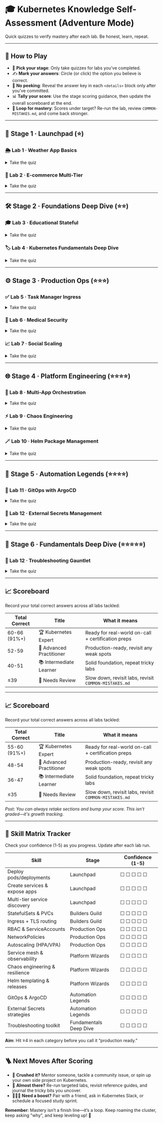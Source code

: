 # 🎓 Kubernetes Knowledge Self-Assessment (Adventure Mode)

Quick quizzes to verify mastery after each lab. Be honest, learn, repeat.

---

## 🚀 How to Play
- 🧭 **Pick your stage**: Only take quizzes for labs you’ve completed.
- ✍️ **Mark your answers**: Circle (or click) the option you believe is correct.
- 🔐 **No peeking**: Reveal the answer key in each `<details>` block only after you’ve committed.
- 📊 **Tally your score**: Use the stage scoring guidance, then update the overall scoreboard at the end.
- 🔁 **Loop for mastery**: Scores under target? Re-run the lab, review `COMMON-MISTAKES.md`, and come back stronger.

---

## 🧭 Stage 1 · Launchpad (⭐)

### 🌦️ Lab 1 · Weather App Basics
<details>
<summary>Take the quiz</summary>

1. **What command creates a deployment?**
   - [ ] A) `kubectl deploy weather-app --image=weather-app:latest`
   - [ ] B) `kubectl create deployment weather-app --image=weather-app:latest`
   - [ ] C) `kubectl apply -f deployment.yaml`
   - [ ] D) Both B and C
2. **What does `replicas: 3` mean in a Deployment?**
   - [ ] A) Create 3 different Deployments
   - [ ] B) Run 3 identical pods
   - [ ] C) Create 3 Services
   - [ ] D) Scale the cluster to 3 nodes
3. **How do you expose a deployment externally in Minikube?**
   - [ ] A) `kubectl expose deployment weather-app --type=ClusterIP`
   - [ ] B) `kubectl expose deployment weather-app --type=LoadBalancer` + `minikube tunnel`
   - [ ] C) `kubectl create service weather-app`
   - [ ] D) `kubectl port-forward`
4. **Command to see real-time pod status changes?**
   - [ ] A) `kubectl get pods --watch`
   - [ ] B) `kubectl describe pods`
   - [ ] C) `kubectl logs pods`
   - [ ] D) `kubectl status pods`
5. **A pod is in `CrashLoopBackOff`. First debugging step?**
   - [ ] A) Delete and recreate it
   - [ ] B) Check pod logs: `kubectl logs <pod-name>`
   - [ ] C) Restart the cluster
   - [ ] D) Change the image

**Answer key**: 1️⃣ D · 2️⃣ B · 3️⃣ B · 4️⃣ A · 5️⃣ B  
**Scoring**: 5/5 = ⭐⭐ Rocket ready · 3-4 = ⭐ Solid launch · ≤2 = 🔄 Re-fly Lab 1
</details>

### 🛒 Lab 2 · E-commerce Multi-Tier
<details>
<summary>Take the quiz</summary>

1. **How do backend pods discover the PostgreSQL service?**
   - [ ] A) Hardcoded IP address
   - [ ] B) DNS: `postgres.ecommerce-app.svc.cluster.local`
   - [ ] C) Environment variable only
   - [ ] D) They can’t communicate
2. **What does a ConfigMap provide?**
   - [ ] A) Sensitive password storage
   - [ ] B) Non-sensitive configuration data
   - [ ] C) Container images
   - [ ] D) Pod replicas
3. **Frontend connects to backend via?**
   - [ ] A) Pod IP directly
   - [ ] B) Service name (e.g., `backend-service`)
   - [ ] C) Node IP
   - [ ] D) External URL
4. **Why use multiple Services?**
   - [ ] A) Each tier needs its own load balancer
   - [ ] B) Separate concerns (frontend/backend/database)
   - [ ] C) Required by Kubernetes
   - [ ] D) No reason
5. **Command to check Service endpoints?**
   - [ ] A) `kubectl get services`
   - [ ] B) `kubectl get endpoints`
   - [ ] C) `kubectl describe service <name>`
   - [ ] D) Both B and C

**Answer key**: 1️⃣ B · 2️⃣ B · 3️⃣ B · 4️⃣ B · 5️⃣ D  
**Scoring**: 5/5 = ⭐⭐ Multi-tier master · 3-4 = ⭐ Keep refining · ≤2 = 🔄 Revisit Lab 2 routing
</details>

---

## 🛠️ Stage 2 · Foundations Deep Dive (⭐⭐)

### 🎓 Lab 3 · Educational Stateful
<details>
<summary>Take the quiz</summary>

1. **Difference between Deployment and StatefulSet?**
   - [ ] A) StatefulSet maintains pod identity/order; Deployment doesn't
   - [ ] B) No difference
   - [ ] C) StatefulSet only for databases
   - [ ] D) Deployment is newer
2. **What is a PersistentVolumeClaim (PVC)?**
   - [ ] A) Request for storage by a pod
   - [ ] B) Physical disk
   - [ ] C) ConfigMap for storage
   - [ ] D) Service for volumes
3. **Why use StatefulSet for PostgreSQL?**
   - [ ] A) Data must survive pod restarts
   - [ ] B) Ordered deployment
   - [ ] C) Stable network identity
   - [ ] D) All of the above
4. **What happens to data if pod restarts?**
   - [ ] A) Lost forever
   - [ ] B) Persists if PVC attached
   - [ ] C) Automatically backed up
   - [ ] D) Duplicated
5. **Command to check persistent volumes?**
   - [ ] A) `kubectl get pv`
   - [ ] B) `kubectl get pvc`
   - [ ] C) Both A and B
   - [ ] D) `kubectl get volumes`

**Answer key**: 1️⃣ A · 2️⃣ A · 3️⃣ D · 4️⃣ B · 5️⃣ C  
**Scoring**: 5/5 = ⭐⭐⭐ Storage sage · 3-4 = ⭐⭐ Review persistence · ≤2 = 🔄 Replay Lab 3 slowly
</details>

### 🏷️ Lab 4 · Kubernetes Fundamentals Deep Dive
<details>
<summary>Take the quiz</summary>

1. **What causes 90% of Kubernetes failures?**
   - [ ] A) Resource limits
   - [ ] B) Label/selector mismatches
   - [ ] C) Image pull errors
   - [ ] D) Network issues
2. **A Deployment selector must match:**
   - [ ] A) Service selector
   - [ ] B) Pod template labels
   - [ ] C) Namespace labels
   - [ ] D) Node labels
3. **How to find which pods back a Service?**
   - [ ] A) `kubectl get pods`
   - [ ] B) `kubectl get endpoints <service-name>`
   - [ ] C) Check Service selector, then `kubectl get pods -l <selector>`
   - [ ] D) Both B and C
4. **Best practice for Kubernetes recommended labels:**
   - [ ] A) Use `app.kubernetes.io/*` prefix
   - [ ] B) Use random label names
   - [ ] C) Labels are optional
   - [ ] D) Only use `app` label
5. **Systematic troubleshooting order:**
   - [ ] A) Pods → Logs → Events
   - [ ] B) Deployment → ReplicaSet → Pods → Events → Logs
   - [ ] C) Events → Logs → Pods
   - [ ] D) Just restart everything
6. **Command to see all labels on pods:**
   - [ ] A) `kubectl get pods`
   - [ ] B) `kubectl get pods --show-labels`
   - [ ] C) `kubectl describe pods`
   - [ ] D) `kubectl labels pods`

**Answer key**: 1️⃣ B · 2️⃣ B · 3️⃣ D · 4️⃣ A · 5️⃣ B · 6️⃣ B  
**Scoring**: 6/6 = ⭐⭐⭐ Label master · 4-5 = ⭐⭐ Solid foundation · ≤3 = 🔄 Review Lab 4 troubleshooting
</details>

---

## ⚙️ Stage 3 · Production Ops (⭐⭐⭐)

### ✅ Lab 5 · Task Manager Ingress
<details>
<summary>Take the quiz</summary>

1. **What is Ingress?**
   - [ ] A) A type of Service
   - [ ] B) HTTP/HTTPS routing to Services
   - [ ] C) Firewall rules
   - [ ] D) Pod security
2. **Ingress requires what to work?**
   - [ ] A) Nothing—built in
   - [ ] B) Ingress Controller (nginx, traefik, etc.)
   - [ ] C) Cloud provider only
   - [ ] D) External DNS
3. **What does TLS in Ingress provide?**
   - [ ] A) Faster routing
   - [ ] B) HTTPS encryption
   - [ ] C) Load balancing
   - [ ] D) Service discovery
4. **Path-based routing example:**
   - [ ] A) `/api` → backend, `/` → frontend
   - [ ] B) Different ports
   - [ ] C) Different namespaces
   - [ ] D) Different clusters
5. **Check Ingress status:**
   - [ ] A) `kubectl get ingress`
   - [ ] B) `kubectl describe ingress <name>`
   - [ ] C) Check if ADDRESS field is populated
   - [ ] D) All of the above

**Answer key**: 1️⃣ B · 2️⃣ B · 3️⃣ B · 4️⃣ A · 5️⃣ D  
**Scoring**: 5/5 = ⭐⭐⭐ Ingress ace · 3-4 = ⭐⭐ Keep practicing · ≤2 = 🔄 Re-run Lab 5 configuration
</details>

### 🏥 Lab 6 · Medical Security
<details>
<summary>Take the quiz</summary>

1. **What is RBAC?**
   - [ ] A) Resource-Based Access Control
   - [ ] B) Role-Based Access Control
   - [ ] C) Rule-Based Access Control
   - [ ] D) Random Access Control
2. **What does NetworkPolicy control?**
   - [ ] A) Internet access
   - [ ] B) Pod-to-pod communication
   - [ ] C) Service routing
   - [ ] D) Storage access
3. **Difference between Secret and ConfigMap?**
   - [ ] A) No difference
   - [ ] B) Secrets are base64 encoded
   - [ ] C) Secrets for sensitive data, ConfigMap for non-sensitive
   - [ ] D) Both B and C
4. **What is a ServiceAccount?**
   - [ ] A) User account
   - [ ] B) Identity for pods to access K8s API
   - [ ] C) Database account
   - [ ] D) Service configuration
5. **NetworkPolicy “Ingress” means?**
   - [ ] A) HTTP ingress controller
   - [ ] B) Incoming traffic TO the pod
   - [ ] C) Outgoing traffic FROM the pod
   - [ ] D) External traffic only

**Answer key**: 1️⃣ B · 2️⃣ B · 3️⃣ D · 4️⃣ B · 5️⃣ B  
**Scoring**: 5/5 = ⭐⭐⭐ Security sentinel · 3-4 = ⭐⭐ Review RBAC/NetworkPolicies · ≤2 = 🔄 Revisit Lab 6
</details>

### 📈 Lab 7 · Social Scaling
<details>
<summary>Take the quiz</summary>

1. **What does HorizontalPodAutoscaler (HPA) do?**
   - [ ] A) Increases pod memory
   - [ ] B) Adds more replicas based on metrics
   - [ ] C) Increases node count
   - [ ] D) Upgrades container images
2. **HPA requires what to function?**
   - [ ] A) Nothing
   - [ ] B) Metrics Server
   - [ ] C) Prometheus
   - [ ] D) Manual scaling
3. **Resource requests are needed for HPA because?**
   - [ ] A) HPA calculates % of requested resources
   - [ ] B) Security requirement
   - [ ] C) Not needed
   - [ ] D) Cost tracking
4. **What is VPA (VerticalPodAutoscaler)?**
   - [ ] A) Adds more pods
   - [ ] B) Increases CPU/memory of existing pods
   - [ ] C) Scales nodes
   - [ ] D) Same as HPA
5. **Check HPA status:**
   - [ ] A) `kubectl get hpa`
   - [ ] B) `kubectl describe hpa <name>`
   - [ ] C) `kubectl top pods`
   - [ ] D) All of the above

**Answer key**: 1️⃣ B · 2️⃣ B · 3️⃣ A · 4️⃣ B · 5️⃣ D  
**Scoring**: 5/5 = ⭐⭐⭐⭐ Scaling maestro · 3-4 = ⭐⭐⭐ Tune autoscaling · ≤2 = 🔄 Revisit Lab 7 metrics
</details>

---

## 🌐 Stage 4 · Platform Engineering (⭐⭐⭐⭐)

### 🧩 Lab 8 · Multi-App Orchestration
<details>
<summary>Take the quiz</summary>

1. **What is a Service Mesh?**
   - [ ] A) Multiple services
   - [ ] B) Infrastructure layer for service-to-service communication
   - [ ] C) Mesh network topology
   - [ ] D) Service discovery
2. **Istio provides what capabilities?**
   - [ ] A) Traffic management, security, observability
   - [ ] B) Just load balancing
   - [ ] C) Only monitoring
   - [ ] D) Container runtime
3. **What is a sidecar proxy?**
   - [ ] A) Extra container in pod handling networking
   - [ ] B) Secondary pod
   - [ ] C) Backup container
   - [ ] D) Security scanner
4. **Prometheus is used for?**
   - [ ] A) Log aggregation
   - [ ] B) Metrics collection and alerting
   - [ ] C) Container orchestration
   - [ ] D) CI/CD
5. **Grafana is used for?**
   - [ ] A) Metrics collection
   - [ ] B) Metrics visualization (dashboards)
   - [ ] C) Log storage
   - [ ] D) Container builds

**Answer key**: 1️⃣ B · 2️⃣ A · 3️⃣ A · 4️⃣ B · 5️⃣ B  
**Scoring**: 5/5 = ⭐⭐⭐⭐ Mesh mage · 3-4 = ⭐⭐⭐ Review Istio/observability · ≤2 = 🔄 Revisit Lab 7
</details>

### ⚡ Lab 9 · Chaos Engineering
<details>
<summary>Take the quiz</summary>

1. **What is Chaos Engineering?**
   - [ ] A) Breaking things randomly
   - [ ] B) Controlled experiments to test resilience
   - [ ] C) Stressing servers
   - [ ] D) Security testing
2. **Chaos Mesh can simulate what?**
   - [ ] A) Pod failures, network issues, I/O stress
   - [ ] B) Only pod deletions
   - [ ] C) Code bugs
   - [ ] D) User traffic
3. **Why practice chaos engineering?**
   - [ ] A) Find weaknesses before production incidents
   - [ ] B) Test recovery procedures
   - [ ] C) Validate monitoring/alerting
   - [ ] D) All of the above
4. **What is “blast radius” in chaos experiments?**
   - [ ] A) Scope of impact (pods, namespaces affected)
   - [ ] B) Server explosion
   - [ ] C) Network distance
   - [ ] D) Pod count
5. **Good chaos experiment practices?**
   - [ ] A) Start small (1 pod), expand gradually
   - [ ] B) Have rollback plan
   - [ ] C) Monitor during experiments
   - [ ] D) All of the above

**Answer key**: 1️⃣ B · 2️⃣ A · 3️⃣ D · 4️⃣ A · 5️⃣ D  
**Scoring**: 5/5 = ⭐⭐⭐⭐ Chaos tamer · 3-4 = ⭐⭐⭐ Keep experimenting · ≤2 = 🔄 Replay Lab 8
</details>

### 🪄 Lab 10 · Helm Package Management
<details>
<summary>Take the quiz</summary>

1. **What is Helm?**
   - [ ] A) Container runtime
   - [ ] B) Package manager for Kubernetes
   - [ ] C) Service mesh
   - [ ] D) Monitoring tool
2. **What is a Helm Chart?**
   - [ ] A) Performance graph
   - [ ] B) Package of Kubernetes resources with templates
   - [ ] C) Configuration file
   - [ ] D) Database schema
3. **Purpose of `values.yaml`?**
   - [ ] A) Store secrets
   - [ ] B) Define default configuration parameters
   - [ ] C) List dependencies
   - [ ] D) Template helpers
4. **Customize a chart during installation?**
   - [ ] A) Edit the chart directly
   - [ ] B) Use `--set` or pass a custom `--values` file
   - [ ] C) Modify templates in place
   - [ ] D) Change `Chart.yaml`
5. **What does `helm upgrade` do?**
   - [ ] A) Updates Helm CLI
   - [ ] B) Updates an existing release with new values/chart
   - [ ] C) Upgrades Kubernetes
   - [ ] D) Installs new chart

**Answer key**: 1️⃣ B · 2️⃣ B · 3️⃣ B · 4️⃣ B · 5️⃣ B  
**Scoring**: 5/5 = ⭐⭐⭐⭐ Helm hero · 3-4 = ⭐⭐⭐ Practice templating · ≤2 = 🔄 Repeat Lab 9 packaging
</details>

---

## 🤖 Stage 5 · Automation Legends (⭐⭐⭐⭐)

### 🚀 Lab 11 · GitOps with ArgoCD
<details>
<summary>Take the quiz</summary>

1. **What is GitOps?**
   - [ ] A) Git hosting service
   - [ ] B) Operational model where Git is the source of truth
   - [ ] C) Code deployment tool
   - [ ] D) Container registry
2. **What does ArgoCD do?**
   - [ ] A) Manages Git repositories
   - [ ] B) Continuously syncs the cluster with Git state
   - [ ] C) Builds container images
   - [ ] D) Monitors applications
3. **What triggers a deployment in GitOps?**
   - [ ] A) Manual `kubectl` commands
   - [ ] B) CI pipeline push
   - [ ] C) Git commit to the repository
   - [ ] D) Webhook calls only
4. **Main benefit of pull-based deployments?**
   - [ ] A) Faster deployments
   - [ ] B) No cluster credentials needed in CI
   - [ ] C) Smaller images
   - [ ] D) Better monitoring
5. **How do you rollback in GitOps?**
   - [ ] A) `kubectl rollout undo`
   - [ ] B) Git revert + ArgoCD sync
   - [ ] C) Delete pods
   - [ ] D) Redeploy manually

**Answer key**: 1️⃣ B · 2️⃣ B · 3️⃣ C · 4️⃣ B · 5️⃣ B  
**Scoring**: 5/5 = ⭐⭐⭐⭐ GitOps guru · 3-4 = ⭐⭐⭐ Review automation flow · ≤2 = 🔄 Revisit Lab 10
</details>

### 🔐 Lab 12 · External Secrets Management
<details>
<summary>Take the quiz</summary>

1. **What is External Secrets Operator (ESO)?**
   - [ ] A) Container image builder
   - [ ] B) Controller that syncs secrets from external systems
   - [ ] C) Kubernetes scheduler
   - [ ] D) Network policy manager
2. **Which CRD defines where external secrets are stored?**
   - [ ] A) ExternalSecret
   - [ ] B) SecretStore
   - [ ] C) SecretProvider
   - [ ] D) ExternalStore
3. **Main advantage of ESO over manual secret management?**
   - [ ] A) Faster pod startup
   - [ ] B) Automatic secret rotation from external sources
   - [ ] C) Smaller secret size
   - [ ] D) Better CPU performance
4. **What happens if the external secret backend becomes unavailable?**
   - [ ] A) All pods immediately fail
   - [ ] B) Existing Kubernetes secrets continue to work
   - [ ] C) Cluster stops functioning
   - [ ] D) All data is lost
5. **When would you use ClusterSecretStore vs SecretStore?**
   - [ ] A) ClusterSecretStore for single namespace; SecretStore for cluster-wide
   - [ ] B) ClusterSecretStore for cluster-wide; SecretStore for single namespace
   - [ ] C) They are identical
   - [ ] D) ClusterSecretStore is deprecated

**Answer key**: 1️⃣ B · 2️⃣ B · 3️⃣ B · 4️⃣ B · 5️⃣ B  
**Scoring**: 5/5 = ⭐⭐⭐⭐ Secrets sage · 3-4 = ⭐⭐⭐ Review ESO flows · ≤2 = 🔄 Revisit Lab 11
</details>

---

## 🧠 Stage 6 · Fundamentals Deep Dive (⭐⭐⭐⭐⭐)

### 🧠 Lab 12 · Troubleshooting Gauntlet
<details>
<summary>Take the quiz</summary>

1. **How do you filter pods by label when listing them?**
   - [ ] A) `kubectl get pods -l app=frontend`
   - [ ] B) `kubectl get pods --selector app=frontend`
   - [ ] C) Both A and B
   - [ ] D) `kubectl describe deployments`
2. **Best way to restart a deployment without deleting it manually?**
   - [ ] A) `kubectl delete pods -l app=my-app`
   - [ ] B) `kubectl rollout restart deployment my-app`
   - [ ] C) `kubectl scale deployment my-app --replicas=0`
   - [ ] D) `kubectl apply -f deployment.yaml`
3. **Command to confirm the latest rollout succeeded?**
   - [ ] A) `kubectl get deployments`
   - [ ] B) `kubectl rollout status deployment/weather-app`
   - [ ] C) `kubectl describe deployment weather-app`
   - [ ] D) `kubectl rollout history deployment/weather-app`
4. **If a Service shows no endpoints, where do you look first?**
   - [ ] A) ConfigMap definitions
   - [ ] B) Service selector vs. pod labels
   - [ ] C) ClusterRole bindings
   - [ ] D) Ingress host rules
5. **Which command helps reveal labels while listing pods?**
   - [ ] A) `kubectl get pods --show-labels`
   - [ ] B) `kubectl logs <pod>`
   - [ ] C) `kubectl edit deployment`
   - [ ] D) `kubectl port-forward deployment`

**Answer key**: 1️⃣ B · 2️⃣ A · 3️⃣ C · 4️⃣ B · 5️⃣ D  
**Scoring**: 5/5 = ⭐⭐⭐⭐ Cloud secrets pro · 3-4 = ⭐⭐⭐ Review ESO patterns · ≤2 = 🔄 Revisit Lab 12
</details>

---

## 📈 Scoreboard
Record your total correct answers across all labs tackled:

| Total Correct | Title | What it means |
| --- | --- | --- |
| 60-66 (91%+) | 🏆 Kubernetes Expert | Ready for real-world on-call + certification preps |
| 52-59 | 🌟 Advanced Practitioner | Production-ready, revisit any weak spots |
| 40-51 | 📚 Intermediate Learner | Solid foundation, repeat tricky labs |
| ≤39 | 🔄 Needs Review | Slow down, revisit labs, revisit `COMMON-MISTAKES.md` |
</details>

---

## 📈 Scoreboard
Record your total correct answers across all labs tackled:

| Total Correct | Title | What it means |
| --- | --- | --- |
| 55-60 (91%+) | 🏆 Kubernetes Expert | Ready for real-world on-call + certification preps |
| 48-54 | 🌟 Advanced Practitioner | Production-ready, revisit any weak spots |
| 36-47 | 📚 Intermediate Learner | Solid foundation, repeat tricky labs |
| ≤35 | 🔄 Needs Review | Slow down, revisit labs, revisit `COMMON-MISTAKES.md`

_Psst: You can always retake sections and bump your score. This isn’t graded—it's growth tracking._

---

## 🧮 Skill Matrix Tracker
Check your confidence (1-5) as you progress. Update after each lab run.

| Skill | Stage | Confidence (1-5) |
| --- | --- | --- |
| Deploy pods/deployments | Launchpad | ☐ ☐ ☐ ☐ ☐ |
| Create services & expose apps | Launchpad | ☐ ☐ ☐ ☐ ☐ |
| Multi-tier service discovery | Launchpad | ☐ ☐ ☐ ☐ ☐ |
| StatefulSets & PVCs | Builders Guild | ☐ ☐ ☐ ☐ ☐ |
| Ingress + TLS routing | Builders Guild | ☐ ☐ ☐ ☐ ☐ |
| RBAC & ServiceAccounts | Production Ops | ☐ ☐ ☐ ☐ ☐ |
| NetworkPolicies | Production Ops | ☐ ☐ ☐ ☐ ☐ |
| Autoscaling (HPA/VPA) | Production Ops | ☐ ☐ ☐ ☐ ☐ |
| Service mesh & observability | Platform Wizards | ☐ ☐ ☐ ☐ ☐ |
| Chaos engineering & resilience | Platform Wizards | ☐ ☐ ☐ ☐ ☐ |
| Helm templating & releases | Platform Wizards | ☐ ☐ ☐ ☐ ☐ |
| GitOps & ArgoCD | Automation Legends | ☐ ☐ ☐ ☐ ☐ |
| External Secrets strategies | Automation Legends | ☐ ☐ ☐ ☐ ☐ |
| Troubleshooting toolkit | Fundamentals Deep Dive | ☐ ☐ ☐ ☐ ☐ |

**Aim**: Hit ≥4 in each category before you call it “production ready.”

---

## 🪜 Next Moves After Scoring
- 🥇 **Crushed it?** Mentor someone, tackle a community issue, or spin up your own side project on Kubernetes.
- 🔁 **Almost there?** Re-run targeted labs, revisit reference guides, and journal the tricky bits you uncover.
- 🧑‍🤝‍🧑 **Need a boost?** Pair with a friend, ask in Kubernetes Slack, or schedule a focused study sprint.

**Remember**: Mastery isn’t a finish line—it’s a loop. Keep roaming the cluster, keep asking "why", and keep leveling up! 🚀
